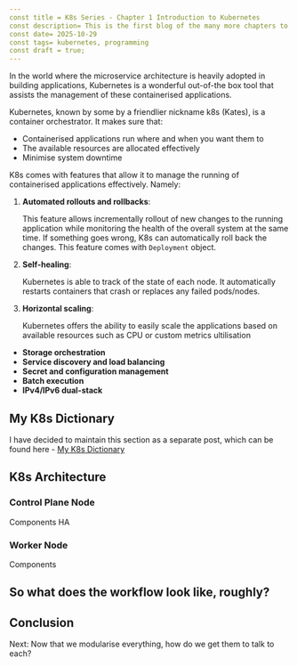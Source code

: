 ```yaml
---
const title = K8s Series - Chapter 1 Introduction to Kubernetes
const description= This is the first blog of the many more chapters to come as I familiarise myself with Kubernetes
const date= 2025-10-29
const tags= kubernetes, programming
const draft = true;
---
```


In the world where the microservice architecture is heavily adopted in building applications, Kubernetes is a wonderful out-of-the box tool that assists the management of these containerised applications.

Kubernetes, known by some by a friendlier nickname k8s (Kates), is a container orchestrator. It makes sure that:

- Containerised applications run where and when you want them to
- The available resources are allocated effectively
- Minimise system downtime

K8s comes with features that allow it to manage the running of containerised applications effectively. Namely:

1. **Automated rollouts and rollbacks**:

   This feature allows incrementally rollout of new changes to the running application while monitoring the health of the overall system at the same time. If something goes wrong, K8s can automatically roll back the changes. This feature comes with <code>Deployment</code> object.

2. **Self-healing**:

   Kubernetes is able to track of the state of each node. It automatically restarts containers that crash or replaces any failed pods/nodes.

3. **Horizontal scaling**:

   Kubernetes offers the ability to easily scale the applications based on available resources such as CPU or custom metrics ultilisation

- **Storage orchestration**
- **Service discovery and load balancing**
- **Secret and configuration management**
- **Batch execution**
- **IPv4/IPv6 dual-stack**

## My K8s Dictionary

I have decided to maintain this section as a separate post, which can be found here - <a href="/blog/k8s-dict.md">My K8s Dictionary</a>

## K8s Architecture

### Control Plane Node

Components
HA

### Worker Node

Components

## So what does the workflow look like, roughly?

## Conclusion

Next: Now that we modularise everything, how do we get them to talk to each?
